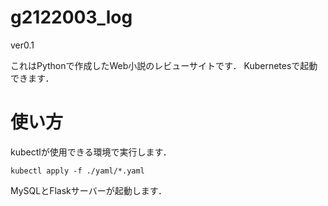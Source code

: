 # g2122003_log
ver0.1

これはPythonで作成したWeb小説のレビューサイトです．
Kubernetesで起動できます．

# 使い方
kubectlが使用できる環境で実行します．
```
kubectl apply -f ./yaml/*.yaml
```

MySQLとFlaskサーバーが起動します．

